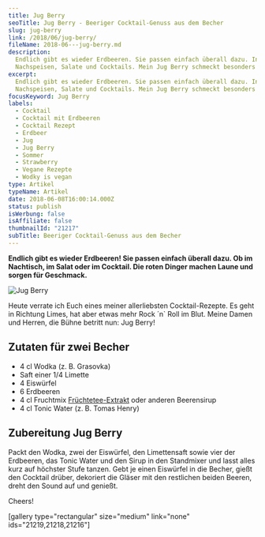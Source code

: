```yaml
---
title: Jug Berry
seoTitle: Jug Berry - Beeriger Cocktail-Genuss aus dem Becher
slug: jug-berry
link: /2018/06/jug-berry/
fileName: 2018-06---jug-berry.md
description:
  Endlich gibt es wieder Erdbeeren. Sie passen einfach überall dazu. In
  Nachspeisen, Salate und Cocktails. Mein Jug Berry schmeckt besonders gut.
excerpt:
  Endlich gibt es wieder Erdbeeren. Sie passen einfach überall dazu. In
  Nachspeisen, Salate und Cocktails. Mein Jug Berry schmeckt besonders gut.
focusKeyword: Jug Berry
labels:
  - Cocktail
  - Cocktail mit Erdbeeren
  - Cocktail Rezept
  - Erdbeer
  - Jug
  - Jug Berry
  - Sommer
  - Strawberry
  - Vegane Rezepte
  - Wodky is vegan
type: Artikel
typeName: Artikel
date: 2018-06-08T16:00:14.000Z
status: publish
isWerbung: false
isAffiliate: false
thumbnailId: "21217"
subTitle: Beeriger Cocktail-Genuss aus dem Becher
---
```


<strong>Endlich gibt es wieder Erdbeeren! Sie passen einfach überall dazu. Ob im
Nachtisch, im Salat oder im Cocktail. Die roten Dinger machen Laune und sorgen
für Geschmack.</strong>

![Jug Berry](http://cardamonchai.com/wp-content/uploads/2018/06/39977156640_a9b17b3d87_z-1-400x300.jpg)

Heute verrate ich Euch eines meiner allerliebsten Cocktail-Rezepte. Es geht in
Richtung Limes, hat aber etwas mehr Rock ´n` Roll im Blut. Meine Damen und
Herren, die Bühne betritt nun: Jug Berry!

## Zutaten für zwei Becher

<ul>
    <li>4 cl Wodka (z. B. Grasovka)</li>
    <li>Saft einer 1/4 Limette</li>
    <li>4 Eiswürfel</li>
    <li>6 Erdbeeren</li>
    <li>4 cl Fruchtmix <a href="http://cardamonchai.com/2018/05/bio-eistee-konzentrate-von-teatime-im-test/">Früchtetee-Extrakt</a> oder anderen Beerensirup</li>
    <li>4 cl Tonic Water (z. B. Tomas Henry)</li>
</ul>

## Zubereitung Jug Berry

Packt den Wodka, zwei der Eiswürfel, den Limettensaft sowie vier der Erdbeeren,
das Tonic Water und den Sirup in den Standmixer und lasst alles kurz auf
höchster Stufe tanzen. Gebt je einen Eiswürfel in die Becher, gießt den Cocktail
drüber, dekoriert die Gläser mit den restlichen beiden Beeren, dreht den Sound
auf und genießt.

Cheers!

[gallery type="rectangular" size="medium" link="none" ids="21219,21218,21216"]
